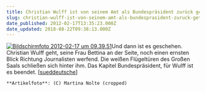 ```yaml
---
title: Christian Wulff ist von seinem Amt als Bundespräsident zurück getreten
slug: christian-wulff-ist-von-seinem-amt-als-bundesprasident-zuruck-getreten
date_published: 2012-02-17T13:35:23.000Z
date_updated: 2018-08-22T09:38:13.000Z
---
```


[![Bildschirmfoto 2012-02-17 um 09.39.51](//picdump.thafaker.de/2012/02/Bildschirmfoto-2012-02-17-um-09.39.51-125x125.png)](http://picdump.thafaker.de/2012/02/Bildschirmfoto-2012-02-17-um-09.39.51.png)Und dann ist es geschehen. Christian Wulff geht, seine Frau Bettina an der Seite, noch einen ernsten Blick Richtung Journalisten werfend. Die weißen Flügeltüren des Großen Saals schließen sich hinter ihm. Das Kapitel Bundespräsident, für Wulff ist es beendet. [[sueddeutsche](http://www.sueddeutsche.de/politik/wulff-ruecktritt-vertrauen-verspielt-amt-verloren-1.1286801)]

`**Artikelfoto**: (C) Martina Nolte (cropped)`
